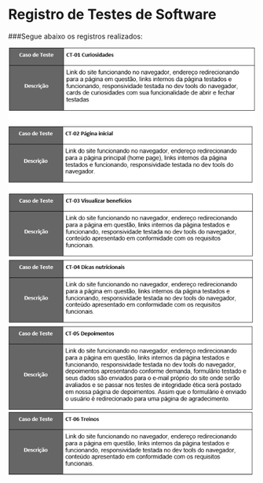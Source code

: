 # Registro de Testes de Software

###Segue abaixo os registros realizados:

<img src="img/registroCuriosidades.png" alt="Registro de teste 1">

<img src="img/registroPageinicial.png" alt="Registro de teste 2">

<img src="img/registroBeneficios.png" alt="Registro de teste 3">

<img src="img/registroNutricao.png" alt="Registro de teste 4">

<img src="img/registroDepoimentos.png" alt="Registro de teste 5">

<img src="img/registroTreinos.png" alt="Registro de teste 6">
